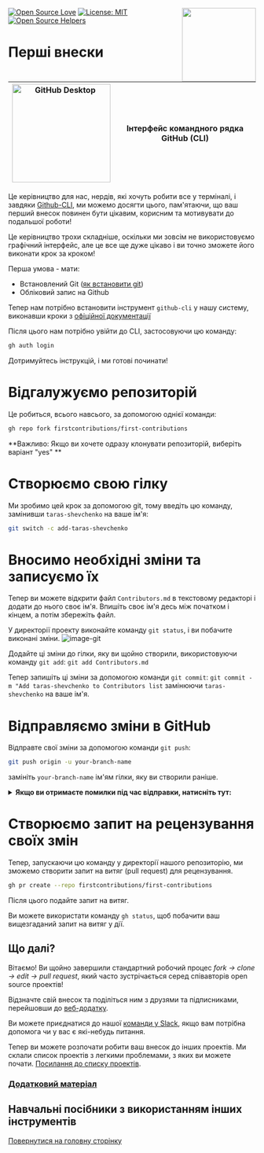 [![Open Source Love](https://badges.frapsoft.com/os/v1/open-source.svg?v=103)](https://github.com/ellerbrock/open-source-badges/)
[<img align="right" width="150" src="https://firstcontributions.github.io/assets/gui-tool-tutorials/github-desktop-tutorial/join-slack-team.png">](https://join.slack.com/t/firstcontributors/shared_invite/enQtNjkxNzQwNzA2MTMwLTVhMWJjNjg2ODRlNWZhNjIzYjgwNDIyZWYwZjhjYTQ4OTBjMWM0MmFhZDUxNzBiYzczMGNiYzcxNjkzZDZlMDM)
[![License: MIT](https://img.shields.io/badge/License-MIT-green.svg)](https://opensource.org/licenses/MIT)
[![Open Source Helpers](https://www.codetriage.com/roshanjossey/first-contributions/badges/users.svg)](https://www.codetriage.com/roshanjossey/first-contributions)


# Перші внески

| <img alt="GitHub Desktop" src="https://cdn.icon-icons.com/icons2/2157/PNG/512/github_git_hub_logo_icon_132878.png" width="200"> | Інтерфейс командного рядка GitHub (CLI) |
|------------------------------------------------------------------------------------------------------------------------------------------------------------------------------------------------------------------------------------------------------------------------------------------------------|-------------------------------------|

Це керівництво для нас, нердів, які хочуть робити все у терміналі, і завдяки [Github-CLI](https://cli.github.com/), ми можемо досягти цього, пам'ятаючи, що ваш перший внесок повинен бути цікавим, корисним та мотивувати до подальшої роботи!

Це керівництво трохи складніше, оскільки ми зовсім не використовуємо графічний інтерфейс, але це все ще дуже цікаво і ви точно зможете його виконати крок за кроком!

Перша умова - мати:
- Встановлений Git ([як встановити git](https://git-scm.com/downloads))
- Обліковий запис на Github

Тепер нам потрібно встановити інструмент `github-cli` у нашу систему, виконавши кроки з [офіційної документації](https://github.com/cli/cli#installation)

Після цього нам потрібно увійти до CLI, застосовуючи цю команду:
```bash
gh auth login
```

Дотримуйтесь інструкцій, і ми готові починати!

# Відгалужуємо репозиторій
Це робиться, всього навсього, за допомогою однієї команди:

```bash
gh repo fork firstcontributions/first-contributions
```
**Важливо: Якщо ви хочете одразу клонувати репозиторій, виберіть варіант "yes" **

# Створюємо свою гілку
Ми зробимо цей крок за допомогою git, тому введіть цю команду, замінивши `taras-shevchenko` на ваше ім'я:
```bash
git switch -c add-taras-shevchenko
```

# Вносимо необхідні зміни та записуємо їх 
Тепер ви можете відкрити файл `Contributors.md` в текстовому редакторі і додати до нього своє ім'я. Впишіть своє ім'я десь між початком і кінцем, а потім збережіть файл.

У директорії проекту виконайте команду `git status`, і ви побачите виконані зміни.
![image-git](https://camo.githubusercontent.com/a35c4722d7aab337eefc655d1488f7b4dc038508e6adaf5e88e2e052a976f010/68747470733a2f2f6669727374636f6e747269627574696f6e732e6769746875622e696f2f6173736574732f526561646d652f6769742d7374617475732e706e67)

Додайте ці зміни до гілки, яку ви щойно створили, використовуючи команду `git add`:
`git add Contributors.md`

Тепер запишіть ці зміни за допомогою команди `git commit`:
`git commit -m "Add taras-shevchenko to Contributors list`
замінюючи `taras-shevchenko` на ваше ім'я.

# Відправляємо зміни в GitHub
Відправте свої зміни за допомогою команди `git push`:

```bash
git push origin -u your-branch-name
```

замініть `your-branch-name` ім'ям гілки, яку ви створили раніше.

<details>
<summary><strong>Якщо ви отримаєте помилки під час відправки, натисніть тут:</strong></summary>

- ### Помилка автентифікації
    <pre>remote: Підтримка автентифікації за допомогою пароля була припинена 13 серпня 2021 року. Замість цього використовуйте особистий доступний токен.
    remote: Будь ласка, перегляньте https://github.blog/2020-12-15-token-authentication-requirements-for-git-operations/ для отримання більш докладної інформації.
    fatal: Автентифікація завершилася помилкою для 'https://github.com/<your-username>/first-contributions.git/'</pre>
    Перейдіть до [посібника GitHub](https://docs.github.com/en/authentication/connecting-to-github-with-ssh/adding-a-new-ssh-key-to-your-github-account) щодо створення та налаштування SSH-ключа для вашого облікового запису.

</details>

# Створюємо запит на рецензування своїх змін
Тепер, запускаючи цю команду у директорії нашого репозиторію, ми зможемо створити запит на витяг (pull request) для рецензування.

```bash
gh pr create --repo firstcontributions/first-contributions
```

Після цього подайте запит на витяг.

Ви можете використати команду `gh status`, щоб побачити ваш вищезгаданий запит на витяг у дії.

## Що далі?

Вітаємо! Ви щойно завершили стандартний робочий процес _fork -> clone -> edit -> pull request_, який часто зустрічається серед співавторів open source проектів!

Відзначте свій внесок та поділіться ним з друзями та підписниками, перейшовши до [веб-додатку](https://firstcontributions.github.io/#social-share).

Ви можете приєднатися до нашої [команди у Slack](https://join.slack.com/t/firstcontributors/shared_invite/zt-vchl8cde-S0KstI_jyCcGEEj7rSTQiA), якщо вам потрібна допомога чи у вас є які-небудь питання.

Тепер ви можете розпочати робити ваш внесок до інших проектів. Ми склали список проектів з легкими проблемами, з яких ви можете почати. [Посилання до списку проектів](https://firstcontributions.github.io/#project-list).

### [Додатковий матеріал](https://github.com/firstcontributions/first-contributions/blob/main/additional-material/git_workflow_scenarios/additional-material.md)

## Навчальні посібники з використанням інших інструментів

[Повернутися на головну сторінку](https://github.com/firstcontributions/first-contributions/blob/main/translations/README.ua.md#%D1%96%D0%BD%D1%81%D1%82%D1%80%D1%83%D0%BA%D1%86%D1%96%D1%97-%D0%B4%D0%BB%D1%8F-%D1%96%D0%BD%D1%88%D0%B8%D1%85-%D1%96%D0%BD%D1%81%D1%82%D1%80%D1%83%D0%BC%D0%B5%D0%BD%D1%82%D1%96%D0%B2)
